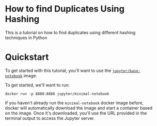 # How to find Duplicates Using Hashing

This is a tutorial on how to find duplicates using different hashing techniques in Python

# Quickstart

To get started with this tutorial, you'll want to use the [`jupyter/base-notebook`](https://github.com/jupyter/docker-stacks/tree/master/base-notebook) image.

To get started, we'll want to run:

```
docker run -p 8888:8888 jupyter/minimal-notebook
```

If you haven't already run the `minimal-notebook` docker image before, docker will automatically download the image and
start a container based on the image.  Once it's downloaded, you'll use the URL provided in the terminal output to access
the Jupyter server.